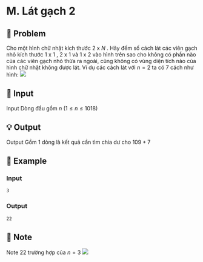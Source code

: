 # M. Lát gạch 2

## 📖 Problem

Cho một hình chữ nhật kích thước
$2$
x
$N$
. Hãy đếm số cách lát các viên gạch nhỏ kích thước
$1$
x
$1$
,
$2$
x
$1$
và
$1$
x
$2$
vào hình trên sao cho không có phần nào của các viên gạch nhỏ thừa ra ngoài, cũng không có vùng diện tích nào của hình chữ nhật không được lát.
Ví dụ các cách lát với
$n= 2$
ta có
$7$
cách như hình:
![](https://espresso.codeforces.com/02c6acf1fe23bb7a5fe2070b561ffba5ac156d9d.png)


## 🧩 Input

Input
Dòng đầu gồm
$n$
$(1 ≤n≤ 1018)$


## 💡 Output

Output
Gồm
$1$
dòng là kết quả cần tìm chia dư cho
$109+ 7$


## 🧠 Example

### Input

```text
3
```

### Output

```text
22
```



## 📝 Note

Note
22 trường hợp của
$n= 3$
![](https://espresso.codeforces.com/631399081917199467b84cff3cb2c7f8c7863f4a.png)

